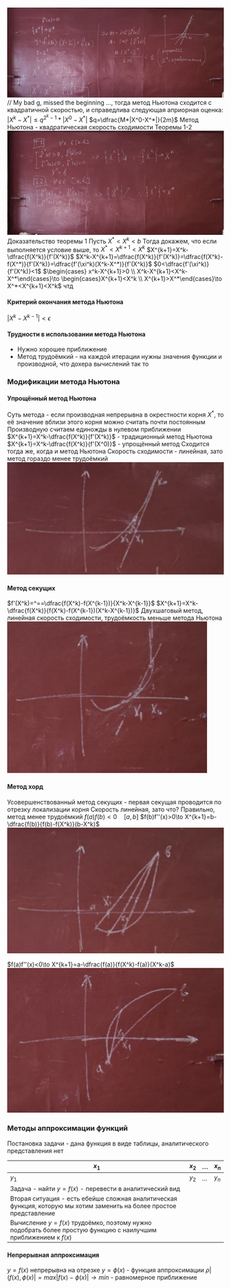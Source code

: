 ![Pasted image 20250328143724.png](%D0%9F%D0%B8%D0%BA%D1%87%D0%B8/%D0%9B%D0%B5%D0%BA%D1%86%D0%B8%D0%B8/Pasted%20image%2020250328143724.png)
// My bad g, missed the beginning
..., тогда метод Ньютона сходится с квадратичной скоростью, и справедлива следующая априорная оценка: $|X^k-X^*|\leqslant q^{2^k-1}*|X^0-X^*|$
$q=\dfrac{M*|X^0-X^*|}{2m}$
Метод Ньютона - квадратическая скорость сходимости
Теоремы 1-2
![Pasted image 20250328144043.png](%D0%9F%D0%B8%D0%BA%D1%87%D0%B8/%D0%9B%D0%B5%D0%BA%D1%86%D0%B8%D0%B8/Pasted%20image%2020250328144043.png)
Доказательство теоремы 1
Пусть $X^* < X^k < b$
Тогда докажем, что если выполняется условие выше, то $X^*<X^{k+1}<X^k$
$X^{k+1}=X^k-\dfrac{f(X^k)}{f'(X^k)}$
$X^k-X^{k+1}=\dfrac{f(X^k)}{f'(X^k)}=\dfrac{f(X^k)-f(X^*)}{f'(X^k)}=\dfrac{f'(\xi^k)(X^k-X^*)}{f'(X^k)}$
$0<\dfrac{f'(\xi^k)}{f'(X^k)}<1$
$\begin{cases} x^k-X^{k+1}>0 \\ X^k-X^{k+1}<X^k-X^*\end{cases}\to \begin{cases}X^{k+1}<X^k \\ X^{k+1}>X^*\end{cases}\to X^*<X^{k+1}<X^k$ чтд

#### Критерий окончания метода Ньютона

$|X^k-X^{k-1}|<\epsilon$

#### Трудности в использовании метода Ньютона

* Нужно хорошее приближение
* Метод трудоёмкий - на каждой итерации нужны значения функции и производной, что дохера вычислений так то

### Модификации метода Ньютона

#### Упрощённый метод Ньютона

Суть метода - если производная непрерывна в окрестности корня $X^*$, то её значение вблизи этого корня можно считать почти постоянным
Производную считаем единожды в нулевом приближении
$X^{k+1}=X^k-\dfrac{f(X^k)}{f'(X^k)}$ - традиционный метод Ньютона
$X^{k+1}=X^k-\dfrac{f(X^k)}{f'(X^0)}$ - упрощённый метод
Сходится тогда же, когда и метод Ньютона
Скорость сходимости - линейная, зато метод гораздо менее трудоёмкий
![Pasted image 20250328151129.png](%D0%9F%D0%B8%D0%BA%D1%87%D0%B8/%D0%9B%D0%B5%D0%BA%D1%86%D0%B8%D0%B8/Pasted%20image%2020250328151129.png)

#### Метод секущих

$f'(X^k)=^==\dfrac{f(X^k)-f(X^{k-1})}{X^k-X^{k-1}}$
$X^{k+1}=X^k-\dfrac{f(X^k)}{f(X^k)-f(X^{k-1})(X^k-X^{k-1})}$
Двухшаговый метод, линейная скорость сходимости, трудоёмкость меньше метода Ньютона
![Pasted image 20250328151137.png](%D0%9F%D0%B8%D0%BA%D1%87%D0%B8/%D0%9B%D0%B5%D0%BA%D1%86%D0%B8%D0%B8/Pasted%20image%2020250328151137.png)

#### Метод хорд

Усовершенствованный метод секущих - первая секущая проводится по отрезку локализации корня
Скорость линейная, зато что? Правильно, метод менее трудоёмкий
$f(a)f(b)<0\quad[a,b]$
$f(b)f''(x)>0\to X^{k+1}=b-\dfrac{f(b)}{f(b)-f(X^k)}(b-X^k)$
![Pasted image 20250328152321.png](%D0%9F%D0%B8%D0%BA%D1%87%D0%B8/%D0%9B%D0%B5%D0%BA%D1%86%D0%B8%D0%B8/Pasted%20image%2020250328152321.png)

$f(a)f''(x)<0\to X^{k+1}=a-\dfrac{f(a)}{f(X^k)-f(a)}(X^k-a)$
![Pasted image 20250328152559.png](%D0%9F%D0%B8%D0%BA%D1%87%D0%B8/%D0%9B%D0%B5%D0%BA%D1%86%D0%B8%D0%B8/Pasted%20image%2020250328152559.png)

### Методы аппроксимации функций

Постановка задачи - дана функция в виде таблицы, аналитического представления нет

|$x_1$|$x_2$|$\dots$|$x_n$|
|-|-|-|-|
|$y_1$|$y_2$|$\dots$|$y_n$|
|Задача - найти $y=f(x)$ - перевести в аналитический вид||||
|Вторая ситуация - есть ебейше сложная аналитическая функция, которую мы хотим заменить на более простое представление||||
|Вычисление $y=f(x)$ трудоёмко, поэтому нужно подобрать более простую функцию с наилучшим приближением к $f(x)$||||

#### Непрерывная аппроксимация

$y=f(x)$ непрерывна на отрезке
$y=\phi(x)$ - функция аппроксимации
$\rho|(f(x),\phi(x)|=max|f(x)-\phi(x)|\to min$ - равномерное приближение
